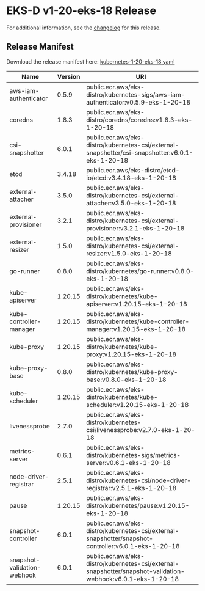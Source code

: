 # EKS-D v1-20-eks-18 Release

For additional information, see the [changelog](CHANGELOG-v1-20-eks-18.md) for this release.

## Release Manifest
Download the release manifest here: [kubernetes-1-20-eks-18.yaml](https://distro.eks.amazonaws.com/kubernetes-1-20/kubernetes-1-20-eks-18.yaml)

| Name | Version | URI |
|------|---------|-----|
| aws-iam-authenticator | 0.5.9 | public.ecr.aws/eks-distro/kubernetes-sigs/aws-iam-authenticator:v0.5.9-eks-1-20-18 |
| coredns | 1.8.3 | public.ecr.aws/eks-distro/coredns/coredns:v1.8.3-eks-1-20-18 |
| csi-snapshotter | 6.0.1 | public.ecr.aws/eks-distro/kubernetes-csi/external-snapshotter/csi-snapshotter:v6.0.1-eks-1-20-18 |
| etcd | 3.4.18 | public.ecr.aws/eks-distro/etcd-io/etcd:v3.4.18-eks-1-20-18 |
| external-attacher | 3.5.0 | public.ecr.aws/eks-distro/kubernetes-csi/external-attacher:v3.5.0-eks-1-20-18 |
| external-provisioner | 3.2.1 | public.ecr.aws/eks-distro/kubernetes-csi/external-provisioner:v3.2.1-eks-1-20-18 |
| external-resizer | 1.5.0 | public.ecr.aws/eks-distro/kubernetes-csi/external-resizer:v1.5.0-eks-1-20-18 |
| go-runner | 0.8.0 | public.ecr.aws/eks-distro/kubernetes/go-runner:v0.8.0-eks-1-20-18 |
| kube-apiserver | 1.20.15 | public.ecr.aws/eks-distro/kubernetes/kube-apiserver:v1.20.15-eks-1-20-18 |
| kube-controller-manager | 1.20.15 | public.ecr.aws/eks-distro/kubernetes/kube-controller-manager:v1.20.15-eks-1-20-18 |
| kube-proxy | 1.20.15 | public.ecr.aws/eks-distro/kubernetes/kube-proxy:v1.20.15-eks-1-20-18 |
| kube-proxy-base | 0.8.0 | public.ecr.aws/eks-distro/kubernetes/kube-proxy-base:v0.8.0-eks-1-20-18 |
| kube-scheduler | 1.20.15 | public.ecr.aws/eks-distro/kubernetes/kube-scheduler:v1.20.15-eks-1-20-18 |
| livenessprobe | 2.7.0 | public.ecr.aws/eks-distro/kubernetes-csi/livenessprobe:v2.7.0-eks-1-20-18 |
| metrics-server | 0.6.1 | public.ecr.aws/eks-distro/kubernetes-sigs/metrics-server:v0.6.1-eks-1-20-18 |
| node-driver-registrar | 2.5.1 | public.ecr.aws/eks-distro/kubernetes-csi/node-driver-registrar:v2.5.1-eks-1-20-18 |
| pause | 1.20.15 | public.ecr.aws/eks-distro/kubernetes/pause:v1.20.15-eks-1-20-18 |
| snapshot-controller | 6.0.1 | public.ecr.aws/eks-distro/kubernetes-csi/external-snapshotter/snapshot-controller:v6.0.1-eks-1-20-18 |
| snapshot-validation-webhook | 6.0.1 | public.ecr.aws/eks-distro/kubernetes-csi/external-snapshotter/snapshot-validation-webhook:v6.0.1-eks-1-20-18 |

